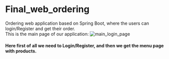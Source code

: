 # Final_web_ordering
Ordering web application based on Spring Boot, where the users can login/Register and get their order.
<br>
This is the main page of our application:
![main_login_page](https://user-images.githubusercontent.com/73636880/172006962-eb07b9f9-4973-498d-8a1e-e87d98b07c24.png)
#### Here first of all we need to Login/Register, and then we get the menu page with products.


